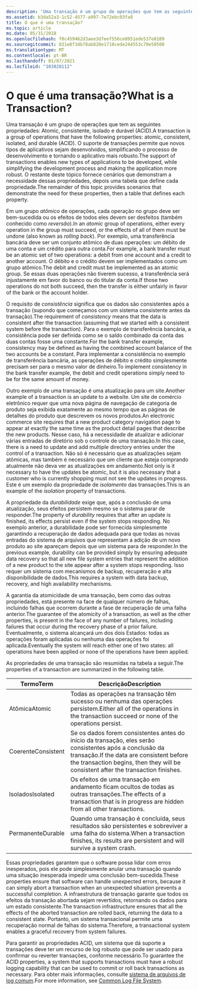 ```yaml
---
description: 'Uma transação é um grupo de operações que tem as seguintes propriedades: Atomic, consistente, isolado e durável (ACID).'
ms.assetid: b3da52a3-1c52-4577-a997-7e72ebc03fa8
title: O que é uma transação?
ms.topic: article
ms.date: 05/31/2018
ms.openlocfilehash: f0c459462d3aee3d7eef556ce0951ede537e8109
ms.sourcegitcommit: 831e8f3db78ab820e1710cede244553c70e50500
ms.translationtype: MT
ms.contentlocale: pt-BR
ms.lasthandoff: 01/07/2021
ms.locfileid: "103828112"
---
```

# <a name="what-is-a-transaction"></a><span data-ttu-id="475a9-103">O que é uma transação?</span><span class="sxs-lookup"><span data-stu-id="475a9-103">What is a Transaction?</span></span>

<span data-ttu-id="475a9-104">Uma transação é um grupo de operações que tem as seguintes propriedades: Atomic, consistente, isolado e durável (ACID).</span><span class="sxs-lookup"><span data-stu-id="475a9-104">A transaction is a group of operations that have the following properties: atomic, consistent, isolated, and durable (ACID).</span></span> <span data-ttu-id="475a9-105">O suporte de transações permite que novos tipos de aplicativos sejam desenvolvidos, simplificando o processo de desenvolvimento e tornando o aplicativo mais robusto.</span><span class="sxs-lookup"><span data-stu-id="475a9-105">The support of transactions enables new types of applications to be developed, while simplifying the development process and making the application more robust.</span></span> <span data-ttu-id="475a9-106">O restante deste tópico fornece cenários que demonstram a necessidade dessas propriedades, depois uma tabela que define cada propriedade.</span><span class="sxs-lookup"><span data-stu-id="475a9-106">The remainder of this topic provides scenarios that demonstrate the need for these properties, then a table that defines each property.</span></span>

<span data-ttu-id="475a9-107">Em um grupo *atômico* de operações, cada operação no grupo deve ser bem-sucedida ou os efeitos de todos eles devem ser desfeitos (também conhecido como *reversão*).</span><span class="sxs-lookup"><span data-stu-id="475a9-107">In an *atomic* group of operations, either every operation in the group must succeed, or the effects of all of them must be undone (also known as *rolling back*).</span></span> <span data-ttu-id="475a9-108">Por exemplo, uma transferência bancária deve ser um conjunto atômico de duas operações: um débito de uma conta e um crédito para outra conta.</span><span class="sxs-lookup"><span data-stu-id="475a9-108">For example, a bank transfer must be an atomic set of two operations: a debit from one account and a credit to another account.</span></span> <span data-ttu-id="475a9-109">O débito e o crédito devem ser implementados como um grupo atômico.</span><span class="sxs-lookup"><span data-stu-id="475a9-109">The debit and credit must be implemented as an atomic group.</span></span> <span data-ttu-id="475a9-110">Se essas duas operações não tiverem sucesso, a transferência será injustamente em favor do banco ou do titular da conta.</span><span class="sxs-lookup"><span data-stu-id="475a9-110">If those two operations do not both succeed, then the transfer is either unfairly in favor of the bank or the account holder.</span></span>

<span data-ttu-id="475a9-111">O requisito de *consistência* significa que os dados são consistentes após a transação (supondo que começamos com um sistema consistente antes da transação).</span><span class="sxs-lookup"><span data-stu-id="475a9-111">The requirement of *consistency* means that the data is consistent after the transaction (assuming that we started with a consistent system before the transaction).</span></span> <span data-ttu-id="475a9-112">Para o exemplo de transferência bancária, a consistência pode ser definida como se o saldo combinado da conta das duas contas fosse uma constante.</span><span class="sxs-lookup"><span data-stu-id="475a9-112">For the bank transfer example, consistency may be defined as having the combined account balance of the two accounts be a constant.</span></span> <span data-ttu-id="475a9-113">Para implementar a consistência no exemplo de transferência bancária, as operações de débito e crédito simplesmente precisam ser para o mesmo valor de dinheiro.</span><span class="sxs-lookup"><span data-stu-id="475a9-113">To implement consistency in the bank transfer example, the debit and credit operations simply need to be for the same amount of money.</span></span>

<span data-ttu-id="475a9-114">Outro exemplo de uma transação é uma atualização para um site.</span><span class="sxs-lookup"><span data-stu-id="475a9-114">Another example of a transaction is an update to a website.</span></span> <span data-ttu-id="475a9-115">Um site de comércio eletrônico requer que uma nova página de navegação de categoria de produto seja exibida exatamente ao mesmo tempo que as páginas de detalhes do produto que descrevem os novos produtos.</span><span class="sxs-lookup"><span data-stu-id="475a9-115">An electronic commerce site requires that a new product category navigation page to appear at exactly the same time as the product detail pages that describe the new products.</span></span> <span data-ttu-id="475a9-116">Nesse caso, há a necessidade de atualizar e adicionar várias entradas de diretório sob o controle de uma transação.</span><span class="sxs-lookup"><span data-stu-id="475a9-116">In this case, there is a need to update and add multiple directory entries under the control of a transaction.</span></span> <span data-ttu-id="475a9-117">Não só é necessário que as atualizações sejam atômicas, mas também é necessário que um cliente que esteja comprando atualmente não deva ver as atualizações em andamento.</span><span class="sxs-lookup"><span data-stu-id="475a9-117">Not only is it necessary to have the updates be atomic, but it is also necessary that a customer who is currently shopping must not see the updates in progress.</span></span> <span data-ttu-id="475a9-118">Este é um exemplo da propriedade de *isolamento* das transações.</span><span class="sxs-lookup"><span data-stu-id="475a9-118">This is an example of the *isolation* property of transactions.</span></span>

<span data-ttu-id="475a9-119">A propriedade da *durabilidade* exige que, após a conclusão de uma atualização, seus efeitos persistem mesmo se o sistema parar de responder.</span><span class="sxs-lookup"><span data-stu-id="475a9-119">The property of *durability* requires that after an update is finished, its effects persist even if the system stops responding.</span></span> <span data-ttu-id="475a9-120">No exemplo anterior, a durabilidade pode ser fornecida simplesmente garantindo a recuperação de dados adequada para que todas as novas entradas do sistema de arquivos que representam a adição de um novo produto ao site apareçam depois que um sistema para de responder.</span><span class="sxs-lookup"><span data-stu-id="475a9-120">In the previous example, durability can be provided simply by ensuring adequate data recovery so that all new file system entries that represent the addition of a new product to the site appear after a system stops responding.</span></span> <span data-ttu-id="475a9-121">Isso requer um sistema com mecanismos de backup, recuperação e alta disponibilidade de dados.</span><span class="sxs-lookup"><span data-stu-id="475a9-121">This requires a system with data backup, recovery, and high availability mechanisms.</span></span>

<span data-ttu-id="475a9-122">A garantia da atomicidade de uma transação, bem como das outras propriedades, está presente na face de qualquer número de falhas, incluindo falhas que ocorrem durante a fase de recuperação de uma falha anterior.</span><span class="sxs-lookup"><span data-stu-id="475a9-122">The guarantee of the atomicity of a transaction, as well as the other properties, is present in the face of any number of failures, including failures that occur during the recovery phase of a prior failure.</span></span> <span data-ttu-id="475a9-123">Eventualmente, o sistema alcançará um dos dois Estados: todas as operações foram aplicadas ou nenhuma das operações foi aplicada.</span><span class="sxs-lookup"><span data-stu-id="475a9-123">Eventually the system will reach either one of two states: all operations have been applied or none of the operations have been applied.</span></span>

<span data-ttu-id="475a9-124">As propriedades de uma transação são resumidas na tabela a seguir.</span><span class="sxs-lookup"><span data-stu-id="475a9-124">The properties of a transaction are summarized in the following table.</span></span>



| <span data-ttu-id="475a9-125">Termo</span><span class="sxs-lookup"><span data-stu-id="475a9-125">Term</span></span>                                                                                                         | <span data-ttu-id="475a9-126">Descrição</span><span class="sxs-lookup"><span data-stu-id="475a9-126">Description</span></span>                                                                                                                       |
|--------------------------------------------------------------------------------------------------------------|-----------------------------------------------------------------------------------------------------------------------------------|
| <span data-ttu-id="475a9-127"><span id="Atomic"></span><span id="atomic"></span><span id="ATOMIC"></span>Atômica</span><span class="sxs-lookup"><span data-stu-id="475a9-127"><span id="Atomic"></span><span id="atomic"></span><span id="ATOMIC"></span>Atomic</span></span><br/>                 | <span data-ttu-id="475a9-128">Todas as operações na transação têm sucesso ou nenhuma das operações persistem.</span><span class="sxs-lookup"><span data-stu-id="475a9-128">Either all of the operations in the transaction succeed or none of the operations persist.</span></span><br/>                             |
| <span data-ttu-id="475a9-129"><span id="Consistent"></span><span id="consistent"></span><span id="CONSISTENT"></span>Coerente</span><span class="sxs-lookup"><span data-stu-id="475a9-129"><span id="Consistent"></span><span id="consistent"></span><span id="CONSISTENT"></span>Consistent</span></span><br/> | <span data-ttu-id="475a9-130">Se os dados forem consistentes antes do início da transação, eles serão consistentes após a conclusão da transação.</span><span class="sxs-lookup"><span data-stu-id="475a9-130">If the data are consistent before the transaction begins, then they will be consistent after the transaction finishes.</span></span><br/> |
| <span data-ttu-id="475a9-131"><span id="Isolated_"></span><span id="isolated_"></span><span id="ISOLATED_"></span>Isolados</span><span class="sxs-lookup"><span data-stu-id="475a9-131"><span id="Isolated_"></span><span id="isolated_"></span><span id="ISOLATED_"></span>Isolated</span></span> <br/>     | <span data-ttu-id="475a9-132">Os efeitos de uma transação em andamento ficam ocultos de todas as outras transações.</span><span class="sxs-lookup"><span data-stu-id="475a9-132">The effects of a transaction that is in progress are hidden from all other transactions.</span></span><br/>                               |
| <span data-ttu-id="475a9-133"><span id="Durable"></span><span id="durable"></span><span id="DURABLE"></span>Permanente</span><span class="sxs-lookup"><span data-stu-id="475a9-133"><span id="Durable"></span><span id="durable"></span><span id="DURABLE"></span>Durable</span></span><br/>             | <span data-ttu-id="475a9-134">Quando uma transação é concluída, seus resultados são persistentes e sobreviver a uma falha do sistema.</span><span class="sxs-lookup"><span data-stu-id="475a9-134">When a transaction finishes, its results are persistent and will survive a system crash.</span></span><br/>                               |



 

<span data-ttu-id="475a9-135">Essas propriedades garantem que o software possa lidar com erros inesperados, pois ele pode simplesmente anular uma transação quando uma situação inesperada impedir uma conclusão bem-sucedida.</span><span class="sxs-lookup"><span data-stu-id="475a9-135">These properties ensure that software can handle unexpected errors, because it can simply abort a transaction when an unexpected situation prevents a successful completion.</span></span> <span data-ttu-id="475a9-136">A infraestrutura de transação garante que todos os efeitos da transação abortada sejam revertidos, retornando os dados para um estado consistente.</span><span class="sxs-lookup"><span data-stu-id="475a9-136">The transaction infrastructure ensures that all the effects of the aborted transaction are rolled back, returning the data to a consistent state.</span></span> <span data-ttu-id="475a9-137">Portanto, um sistema transacional permite uma recuperação normal de falhas do sistema.</span><span class="sxs-lookup"><span data-stu-id="475a9-137">Therefore, a transactional system enables a graceful recovery from system failures.</span></span>

<span data-ttu-id="475a9-138">Para garantir as propriedades ACID, um sistema que dá suporte a transações deve ter um recurso de log robusto que pode ser usado para confirmar ou reverter transações, conforme necessário.</span><span class="sxs-lookup"><span data-stu-id="475a9-138">To guarantee the ACID properties, a system that supports transactions must have a robust logging capability that can be used to commit or roll back transactions as necessary.</span></span> <span data-ttu-id="475a9-139">Para obter mais informações, consulte [sistema de arquivos de log comum](/previous-versions/windows/desktop/clfs/common-log-file-system-portal).</span><span class="sxs-lookup"><span data-stu-id="475a9-139">For more information, see [Common Log File System](/previous-versions/windows/desktop/clfs/common-log-file-system-portal).</span></span>

 

